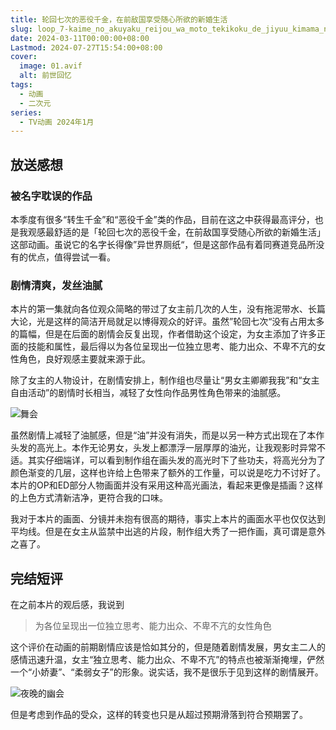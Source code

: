 ```yaml
---
title: 轮回七次的恶役千金，在前敌国享受随心所欲的新婚生活
slug: loop_7-kaime_no_akuyaku_reijou_wa_moto_tekikoku_de_jiyuu_kimama_na_hanayome_seikatsu_wo_mankitsu_suru
date: 2024-03-11T00:00:00+08:00
Lastmod: 2024-07-27T15:54:00+08:00
cover:
  image: 01.avif
  alt: 前世回忆
tags: 
  - 动画
  - 二次元
series: 
  - TV动画 2024年1月
---
```

## 放送感想
### 被名字耽误的作品
本季度有很多“转生千金”和“恶役千金”类的作品，目前在这之中获得最高评分，也是我观感最舒适的是「轮回七次的恶役千金，在前敌国享受随心所欲的新婚生活」这部动画。虽说它的名字长得像”异世界厕纸“，但是这部作品有着同赛道竞品所没有的优点，值得尝试一看。

### 剧情清爽，发丝油腻
本片的第一集就向各位观众简略的带过了女主前几次的人生，没有拖泥带水、长篇大论，光是这样的简洁开局就足以博得观众的好评。虽然”轮回七次“没有占用太多的篇幅，但是在后面的剧情会反复出现，作者借助这个设定，为女主添加了许多正面的技能和属性，最后得以为各位呈现出一位独立思考、能力出众、不卑不亢的女性角色，良好观感主要就来源于此。

除了女主的人物设计，在剧情安排上，制作组也尽量让“男女主卿卿我我”和“女主自由活动”的剧情时长相当，减轻了女性向作品男性角色带来的油腻感。

![舞会](02.avif "舞会")

虽然剧情上减轻了油腻感，但是“油”并没有消失，而是以另一种方式出现在了本作头发的高光上。本作无论男女，头发上都漂浮一层厚厚的油光，让我观影时异常不适。其实仔细端详，可以看到制作组在画头发的高光时下了些功夫，将高光分为了颜色渐变的几层，这样也许给上色带来了额外的工作量，可以说是吃力不讨好了。本片的OP和ED部分人物画面并没有采用这种高光画法，看起来更像是插画？这样的上色方式清新洁净，更符合我的口味。

我对于本片的画面、分镜并未抱有很高的期待，事实上本片的画面水平也仅仅达到平均线。但是在女主从监禁中出逃的片段，制作组大秀了一把作画，真可谓是意外之喜了。

## 完结短评
在之前本片的观后感，我说到
>为各位呈现出一位独立思考、能力出众、不卑不亢的女性角色

这个评价在动画的前期剧情应该是恰如其分的，但是随着剧情发展，男女主二人的感情迅速升温，女主“独立思考、能力出众、不卑不亢”的特点也被渐渐掩埋，俨然一个“小娇妻”、“柔弱女子”的形象。说实话，我不是很乐于见到这样的剧情展开。

![夜晚的幽会](03.avif "夜晚的幽会")

但是考虑到作品的受众，这样的转变也只是从超过预期滑落到符合预期罢了。